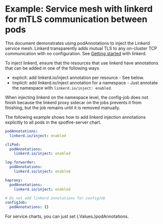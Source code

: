# Example: Service mesh with linkerd for mTLS communication between pods

This document demonstrates using podAnnotations to inject the Linkerd service mesh. Linkerd transparently adds mutual TLS to any on-cluster TCP communication with no configuration. See [Getting started](https://linkerd.io/getting-started/) with linkerd.

To inject linkerd, ensure that the resources that use linkerd have annotations that can be added in one of the following ways.

- explicit: add linkerd.io/inject annotation per resource - See below.
- implicit: add linkerd.io/inject annotation for a namespace - Just annotate the namespace with `linkerd.io/inject: enabled`.

When injecting linkerd on the namespace level, the config-job does not finish because the linkerd proxy sidecar on the jobs prevents it from finishing, but the job remains until it is removed manually.

The following example shows how to add linkerd injection annotations explicitly to all pods in the spotfire-server chart.

```yaml
podAnnotations:
  linkerd.io/inject: enabled

cliPod:
  podAnnotations:
    linkerd.io/inject: enabled

log-forwarder:
  podAnnotations:
    linkerd.io/inject: enabled

haproxy:
  podAnnotations:
    linkerd.io/inject: enabled

# Do not add linkerd annotations for configJob
configJob:
  podAnnotations: {}
```

For service charts, you can just set (.Values.)podAnnotations.
